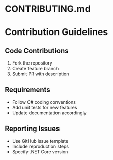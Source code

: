# CONTRIBUTING.md

# Contribution Guidelines

## Code Contributions
1. Fork the repository
2. Create feature branch
3. Submit PR with description

## Requirements
- Follow C# coding conventions
- Add unit tests for new features
- Update documentation accordingly

## Reporting Issues
- Use GitHub issue template
- Include reproduction steps
- Specify .NET Core version